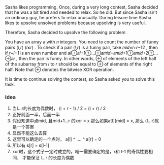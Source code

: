 Sasha likes programming. Once, during a very long contest, Sasha decided that he was a bit tired and needed to relax. So he did. But since Sasha isn't an ordinary guy, he prefers to relax unusually. During leisure time Sasha likes to upsolve unsolved problems because upsolving is very useful.

Therefore, Sasha decided to upsolve the following problem:

You have an array 𝑎
 with 𝑛
 integers. You need to count the number of funny pairs (𝑙,𝑟)
 (𝑙≤𝑟)
. To check if a pair (𝑙,𝑟)
 is a funny pair, take 𝑚𝑖𝑑=𝑙+𝑟−12
, then if 𝑟−𝑙+1
 is an even number and 𝑎𝑙⊕𝑎𝑙+1⊕…⊕𝑎𝑚𝑖𝑑=𝑎𝑚𝑖𝑑+1⊕𝑎𝑚𝑖𝑑+2⊕…⊕𝑎𝑟
, then the pair is funny. In other words, ⊕
 of elements of the left half of the subarray from 𝑙
 to 𝑟
 should be equal to ⊕
 of elements of the right half. Note that ⊕
 denotes the bitwise XOR operation.

It is time to continue solving the contest, so Sasha asked you to solve this task.


### idea
1. 当l...r的长度为偶数时， (l + r - 1) / 2 = (l + r) / 2
2. 正好前面一半，后面一半
3. 假设知道中点mid, 且mid+1...r 的xor = x 那么如果a[l][mid] = x, 那么 (l...r)就是一个答案
4. 显然不能这么去算
5. 这里可以确定的一个点时， a[l] ^ .... ^ a[r] = 0
6. 所以有 s[r] = s[l-1]
7. xor时，这个式子一定时成立的，唯一需要确定的是，r和 l-1 的奇偶性要相同， 才能保证 l...r 的长度为偶数